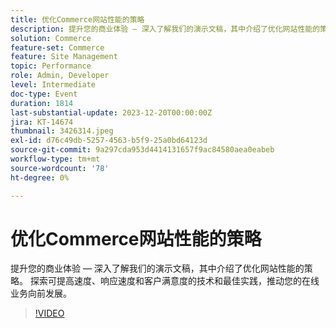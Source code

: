 ```yaml
---
title: 优化Commerce网站性能的策略
description: 提升您的商业体验 — 深入了解我们的演示文稿，其中介绍了优化网站性能的策略。 探索可提高速度、响应速度和客户满意度的技术和最佳实践，推动您的在线业务向前发展。
solution: Commerce
feature-set: Commerce
feature: Site Management
topic: Performance
role: Admin, Developer
level: Intermediate
doc-type: Event
duration: 1814
last-substantial-update: 2023-12-20T00:00:00Z
jira: KT-14674
thumbnail: 3426314.jpeg
exl-id: d76c49db-5257-4563-b5f9-25a0bd64123d
source-git-commit: 9a297cda953d4414131657f9ac84580aea0eabeb
workflow-type: tm+mt
source-wordcount: '78'
ht-degree: 0%

---
```


# 优化Commerce网站性能的策略

提升您的商业体验 — 深入了解我们的演示文稿，其中介绍了优化网站性能的策略。 探索可提高速度、响应速度和客户满意度的技术和最佳实践，推动您的在线业务向前发展。

>[!VIDEO](https://video.tv.adobe.com/v/3426314/?learn=on)
